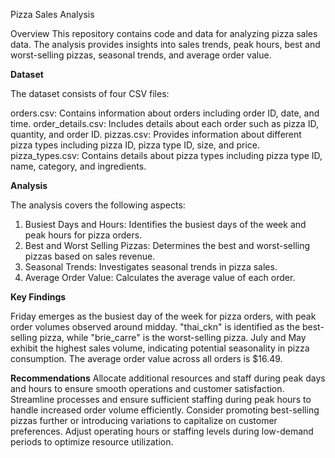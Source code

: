 Pizza Sales Analysis

Overview
This repository contains code and data for analyzing pizza sales data. The analysis provides insights into sales trends, peak hours, best and worst-selling pizzas, seasonal trends, and average order value.

**Dataset**

The dataset consists of four CSV files:

orders.csv: Contains information about orders including order ID, date, and time.
order_details.csv: Includes details about each order such as pizza ID, quantity, and order ID.
pizzas.csv: Provides information about different pizza types including pizza ID, pizza type ID, size, and price.
pizza_types.csv: Contains details about pizza types including pizza type ID, name, category, and ingredients.

**Analysis**

The analysis covers the following aspects:

1. Busiest Days and Hours: Identifies the busiest days of the week and peak hours for pizza orders.
2. Best and Worst Selling Pizzas: Determines the best and worst-selling pizzas based on sales revenue.
3. Seasonal Trends: Investigates seasonal trends in pizza sales.
4. Average Order Value: Calculates the average value of each order.

**Key Findings**

Friday emerges as the busiest day of the week for pizza orders, with peak order volumes observed around midday.
"thai_ckn" is identified as the best-selling pizza, while "brie_carre" is the worst-selling pizza.
July and May exhibit the highest sales volume, indicating potential seasonality in pizza consumption.
The average order value across all orders is $16.49.

**Recommendations**
Allocate additional resources and staff during peak days and hours to ensure smooth operations and customer satisfaction.
Streamline processes and ensure sufficient staffing during peak hours to handle increased order volume efficiently.
Consider promoting best-selling pizzas further or introducing variations to capitalize on customer preferences.
Adjust operating hours or staffing levels during low-demand periods to optimize resource utilization.
